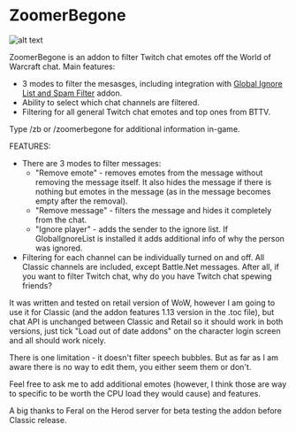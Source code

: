 # ZoomerBegone
![alt text](https://raw.githubusercontent.com/viliger2/ZoomerBegone/master/images/options.png)

ZoomerBegone is an addon to filter Twitch chat emotes off the World of Warcraft chat. Main features:

- 3 modes to filter the mesasges, including integration with [Global Ignore List and Spam Filter](https://www.wowinterface.com/downloads/info23413-GlobalIgnoreListandSpamFilter.html) addon.
- Ability to select which chat channels are filtered.
- Filtering for all general Twitch chat emotes and top ones from BTTV.

Type /zb or /zoomerbegone for additional information in-game.

FEATURES:

- There are 3 modes to filter messages:
  - "Remove emote" - removes emotes from the message without removing the message itself. It also hides the message if there is nothing but emotes in the message (as in the message becomes empty after the removal).
  - "Remove message" - filters the message and hides it completely from the chat.
  - "Ignore player" - adds the sender to the ignore list. If GlobalIgnoreList is installed it adds additional info of why the person was ignored.
- Filtering for each channel can be individually turned on and off. All Classic channels are included, except Battle.Net messages. After all, if you want to filter Twitch chat, why do you have Twitch chat spewing friends?

It was written and tested on retail version of WoW, however I am going to use it for Classic (and the addon features 1.13 version in the .toc file), but chat API is unchanged between Classic and Retail so it should work in both versions, just tick "Load out of date addons" on the character login screen and all should work nicely.

There is one limitation - it doesn't filter speech bubbles. But as far as I am aware there is no way to edit them, you either seem them or don't.

Feel free to ask me to add additional emotes (however, I think those are way to specific to be worth the CPU load they would cause) and features.

A big thanks to Feral on the Herod server for beta testing the addon before Classic release.
